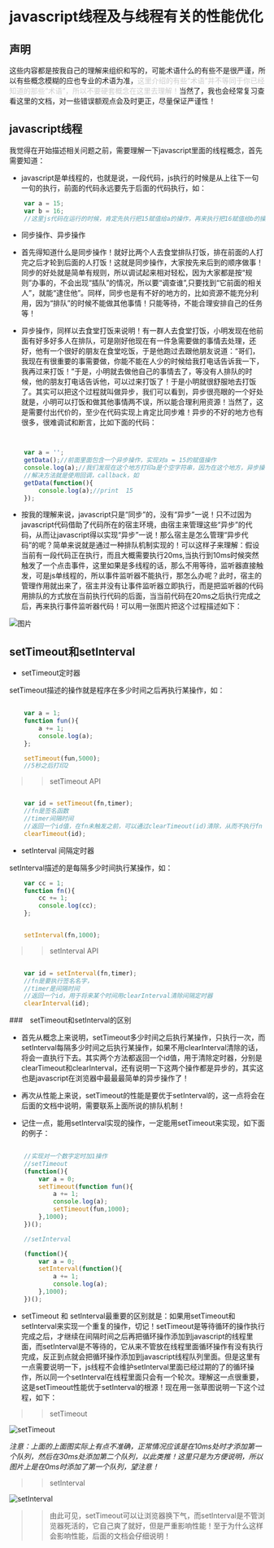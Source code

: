 # javascript线程及与线程有关的性能优化

## 声明

这些内容都是按我自己的理解来组织和写的，可能术语什么的有些不是很严谨，所以有些概念模糊的应也专业的术语为准，<span style="color:#ccc;">这里介绍的有些“术语”并不等同于你已经知道的那些“术语”，所以不要硬套概念在这里去理解！</span>当然了，我也会经常复习查看这里的文档，对一些错误额观点会及时更正，尽量保证严谨性！

## javascript线程

我觉得在开始描述相关问题之前，需要理解一下javascript里面的线程概念，首先需要知道：

*  javascript是单线程的，也就是说，一段代码，js执行的时候是从上往下一句一句的执行，前面的代码永远要先于后面的代码执行，如：

``` javascript
	var a = 15;
	var b = 16;
	//这里js代码在运行的时候，肯定先执行把15赋值给a的操作，再来执行把16赋值给b的操作
```

* 同步操作、异步操作

+ 首先得知道什么是同步操作！就好比两个人去食堂排队打饭，排在前面的人打完之后才轮到后面的人打饭！这就是同步操作，大家按先来后到的顺序做事！同步的好处就是简单有规则，所以调试起来相对轻松，因为大家都是按“规则”办事的，不会出现“插队”的情况，所以要“调查谁”,只要找到“它前面的相关人”，就能“逮住他”。同样，同步也是有不好的地方的，比如资源不能充分利用，因为“排队”的时候不能做其他事情！只能等待，不能合理安排自己的任务等！

+ 异步操作，同样以去食堂打饭来说明！有一群人去食堂打饭，小明发现在他前面有好多好多人在排队，可是刚好他现在有一件急需要做的事情去处理，还好，他有一个很好的朋友在食堂吃饭，于是他跑过去跟他朋友说道：“哥们，我现在有很重要的事需要做，你能不能在人少的时候给我打电话告诉我一下，我再过来打饭！”于是，小明就去做他自己的事情去了，等没有人排队的时候，他的朋友打电话告诉他，可以过来打饭了！于是小明就很舒服地去打饭了。其实可以把这个过程就叫做异步，我们可以看到，异步很亮眼的一个好处就是，小明可以打饭和做其他事情两不误，所以能合理利用资源！当然了，这是需要付出代价的，至少在代码实现上肯定比同步难！异步的不好的地方也有很多，很难调试和断言，比如下面的代码：

``` javascript
	

	var a = '';
	getData();//前面里面包含一个异步操作，实现对a = 15的赋值操作
	console.log(a);//我们发现在这个地方打印a是个空字符串，因为在这个地方，异步操作并没有执行
	//解决方法就是使用回调，callback，如
	getData(function(){
		console.log(a);//print  15
	});

```

+ 按我的理解来说，javascript只是“同步”的，没有“异步”一说！只不过因为javascript代码借助了代码所在的宿主环境，由宿主来管理这些“异步”的代码，从而让javascript得以实现“异步”一说！那么宿主是怎么管理“异步代码”的呢？简单来说就是通过一种排队机制实现的！可以这样子来理解：假设当前有一段代码正在执行，而且大概需要执行20ms,当执行到10ms时候突然触发了一个点击事件，这里如果是多线程的话，那么不用等待，监听器直接触发，可是js单线程的，所以事件监听器不能执行，那怎么办呢？此时，宿主的管理作用就出来了，宿主并没有让事件监听器立即执行，而是把监听器的代码用排队的方式放在当前执行代码的后面，当当前代码在20ms之后执行完成之后，再来执行事件监听器代码！可以用一张图片把这个过程描述如下：

![图片](https://github.com/woai30231/javascriptThreadStudy/blob/master/images/demo_1.png)

## setTimeout和setInterval


* setTimeout定时器

setTimeout描述的操作就是程序在多少时间之后再执行某操作，如：

``` javascript
	
	var a = 1;
	function fun(){
		a += 1;
		console.log(a);
	};

	setTimeout(fun,5000);
	//5秒之后打印2
```


>> setTimeout API

``` javascript

  	var id = setTimeout(fn,timer);
  	//fn是签名函数
  	//timer间隔时间
  	//返回一个id值，在fn未触发之前，可以通过clearTimeout(id)清除，从而不执行fn
  	clearTimeout(id);

```


* setInterval 间隔定时器

setInterval描述的是每隔多少时间执行某操作，如：

``` javascript
	var cc = 1;
	function fn(){
		cc += 1;
		console.log(cc);
	};


	setInterval(fn,1000);
```

>> setInterval API


``` javascript
	
	var id = setInterval(fn,timer);
	//fn是要执行签名名字，
	//timer是间隔时间
	//返回一个id，用于将来某个时间用clearInterval清除间隔定时器
	clearInterval(id);


```


###　setTimeout和setInterval的区别

* 首先从概念上来说明，setTimeout多少时间之后执行某操作，只执行一次，而setInterval每隔多少时间之后执行某操作，如果不用clearInterval清除的话，将会一直执行下去。其实两个方法都返回一个id值，用于清除定时器，分别是clearTimeout和clearInterval，还有说明一下这两个操作都是异步的，其实这也是javascript在浏览器中最最最简单的异步操作了！

* 再次从性能上来说，setTimeout的性能是要优于setInterval的，这一点将会在后面的文档中说明，需要联系上面所说的排队机制！


* 记住一点，能用setInterval实现的操作，一定能用setTimeout来实现，如下面的例子：


``` javascript
	
	//实现对一个数字定时加1操作 
	//setTimeout
	(function(){
		var a = 0;
		setTimeout(function fun(){
			a += 1;
			console.log(a);
			setTimeout(fun,1000);
		},1000);
	})();

	//setInterval

	(function(){
		var a = 0;
		setInterval(function(){
			a += 1;
			console.log(a);
		},1000);
	})();


```


* setTimeout 和 setInterval最重要的区别就是：如果用setTimeout和setInterval来实现一个重复的操作，切记！setTimeout是等待循环的操作执行完成之后，才继续在间隔时间之后再把循环操作添加到javascript的线程里面，而setInterval是不等待的，它从来不管放在线程里面循环操作有没有执行完成，反正到点就会把循环操作添加到javascript线程队列里面。但是这里有一点需要说明一下，js线程不会维护setInterval里面已经过期的了的循环操作，所以同一个setInterval在线程里面只会有一个轮次。理解这一点很重要，这是setTimeout性能优于setInterval的根源！现在用一张草图说明一下这个过程，如下：

>> setTimeout

 ![setTimeout](https://github.com/woai30231/javascriptThreadStudy/blob/master/images/demo_2.png)


 _注意：上面的上面图实际上有点不准确，正常情况应该是在10ms处时才添加第一个队列，然后在30ms处添加第二个队列，以此类推！这里只是为方便说明，所以图片上是在0ms时添加了第一个队列，望注意！_



>> setInterval

 ![setInterval](https://github.com/woai30231/javascriptThreadStudy/blob/master/images/demo_3.png)


>> 由此可见，setTimeout可以让浏览器换下气，而setInterval是不管浏览器死活的，它自己爽了就好，但是严重影响性能！至于为什么这样会影响性能，后面的文档会仔细说明！






